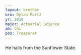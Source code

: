 ```yaml
---
layout: brother
bro: Dylan Martz
yr: 2018
major: Actuarial Science
am: Chi
pos: Treasurer
---
```

He hails from the Sunflower State.